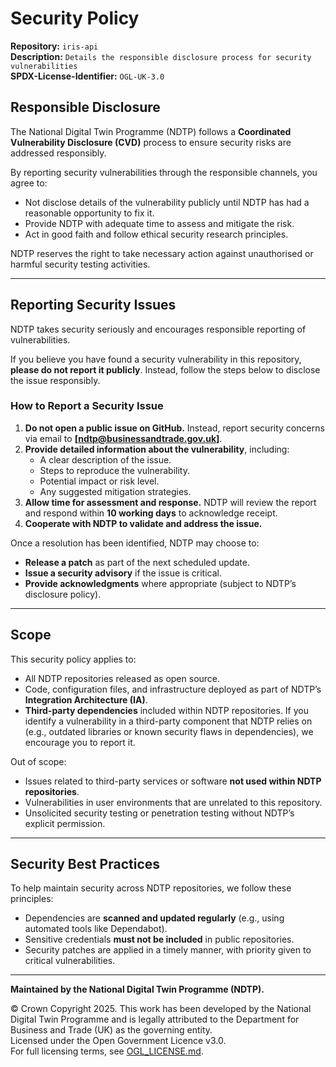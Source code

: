 # Security Policy  

**Repository:** `iris-api`\
**Description:** `Details the responsible disclosure process for security vulnerabilities`\
**SPDX-License-Identifier:** `OGL-UK-3.0`

## Responsible Disclosure  

The National Digital Twin Programme (NDTP) follows a **Coordinated Vulnerability Disclosure (CVD)** process to ensure security risks are addressed responsibly.  

By reporting security vulnerabilities through the responsible channels, you agree to:  
- Not disclose details of the vulnerability publicly until NDTP has had a reasonable opportunity to fix it.  
- Provide NDTP with adequate time to assess and mitigate the risk.  
- Act in good faith and follow ethical security research principles.  

NDTP reserves the right to take necessary action against unauthorised or harmful security testing activities.  

---

## Reporting Security Issues  

NDTP takes security seriously and encourages responsible reporting of vulnerabilities.  

If you believe you have found a security vulnerability in this repository, **please do not report it publicly**. Instead, follow the steps below to disclose the issue responsibly.  

### **How to Report a Security Issue**  

1. **Do not open a public issue on GitHub.** Instead, report security concerns via email to **[ndtp@businessandtrade.gov.uk]**.  
2. **Provide detailed information about the vulnerability**, including:  
   - A clear description of the issue.  
   - Steps to reproduce the vulnerability.  
   - Potential impact or risk level.  
   - Any suggested mitigation strategies.  
3. **Allow time for assessment and response.** NDTP will review the report and respond within **10 working days** to acknowledge receipt.  
4. **Cooperate with NDTP to validate and address the issue.**  

Once a resolution has been identified, NDTP may choose to:  
- **Release a patch** as part of the next scheduled update.  
- **Issue a security advisory** if the issue is critical.  
- **Provide acknowledgments** where appropriate (subject to NDTP’s disclosure policy).  

---

## Scope  

This security policy applies to:  
- All NDTP repositories released as open source.  
- Code, configuration files, and infrastructure deployed as part of NDTP’s **Integration Architecture (IA)**.  
- **Third-party dependencies** included within NDTP repositories. If you identify a vulnerability in a third-party component that NDTP relies on (e.g., outdated libraries 
or known security flaws in dependencies), we encourage you to report it.  

Out of scope:  
- Issues related to third-party services or software **not used within NDTP repositories**.  
- Vulnerabilities in user environments that are unrelated to this repository.  
- Unsolicited security testing or penetration testing without NDTP’s explicit permission.  

---

## Security Best Practices  

To help maintain security across NDTP repositories, we follow these principles:  
- Dependencies are **scanned and updated regularly** (e.g., using automated tools like Dependabot).  
- Sensitive credentials **must not be included** in public repositories.  
- Security patches are applied in a timely manner, with priority given to critical vulnerabilities.  

---

**Maintained by the National Digital Twin Programme (NDTP).**  

© Crown Copyright 2025. This work has been developed by the National Digital Twin Programme and is legally attributed to the Department for Business and Trade (UK) as the
 governing entity.  
Licensed under the Open Government Licence v3.0.  
For full licensing terms, see [OGL_LICENSE.md](OGL_LICENSE.md).  
